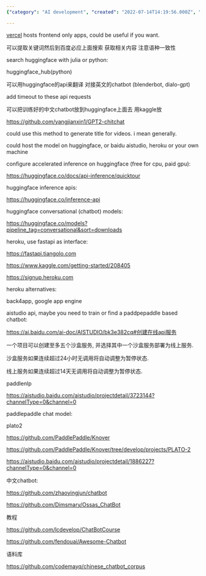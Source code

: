 ```yaml
---
{"category": "AI development", "created": "2022-07-14T14:19:56.000Z", "date": "2022-07-14 14:19:56", "description": "This article delves into the world of AI chatbot development and deployment, exploring popular platforms like Heroku and Google App Engine. Additionally, it highlights useful API tools such as Hugging Face and PaddlePaddle to enhance your chatbot's functionality.", "modified": "2023-01-12T22:28:54.016Z", "tags": ["chatbot", "cloud", "conversation", "model zoo", "pyjom", "training data", "白嫖"], "title": "Chatbot, Self-hosted Model, Cloud Deploy, Cloud services, Free website hosting service"}

---
```


[vercel](https://vercel.com/) hosts frontend only apps, could be useful if you want.

可以提取关键词然后到百度必应上面搜索 获取相关内容 注意语种一致性

search huggingface with julia or python:

huggingface_hub(python)

可以用huggingface的api来翻译 对接英文的chatbot (blenderbot, dialo-gpt)

add timeout to these api requests

可以把训练好的中文chatbot放到huggingface上面去 用kaggle放

https://github.com/yangjianxin1/GPT2-chitchat

could use this method to generate title for videos. i mean generally.

could host the model on huggingface, or baidu aistudio, heroku or your own machine

configure accelerated inference on huggingface (free for cpu, paid gpu):

https://huggingface.co/docs/api-inference/quicktour

huggingface inference apis:

https://huggingface.co/inference-api

huggingface conversational (chatbot) models:

https://huggingface.co/models?pipeline_tag=conversational&sort=downloads

heroku, use fastapi as interface:

https://fastapi.tiangolo.com

https://www.kaggle.com/getting-started/208405

https://signup.heroku.com

heroku alternatives:

back4app, google app engine

aistudio api, maybe you need to train or find a paddpepaddle based chatbot:

https://ai.baidu.com/ai-doc/AISTUDIO/bk3e382cq#创建在线api服务

一个项目可以创建至多五个沙盒服务, 并选择其中一个沙盒服务部署为线上服务.

沙盒服务如果连续超过24小时无调用将自动调整为暂停状态.

线上服务如果连续超过14天无调用将自动调整为暂停状态.

paddlenlp

https://aistudio.baidu.com/aistudio/projectdetail/3723144?channelType=0&channel=0

paddlepaddle chat model:

plato2

https://github.com/PaddlePaddle/Knover

https://github.com/PaddlePaddle/Knover/tree/develop/projects/PLATO-2

https://aistudio.baidu.com/aistudio/projectdetail/1886227?channelType=0&channel=0

中文chatbot:

https://github.com/zhaoyingjun/chatbot

https://github.com/Dimsmary/Ossas_ChatBot

教程

https://github.com/lcdevelop/ChatBotCourse

https://github.com/fendouai/Awesome-Chatbot

语料库

https://github.com/codemayq/chinese_chatbot_corpus
